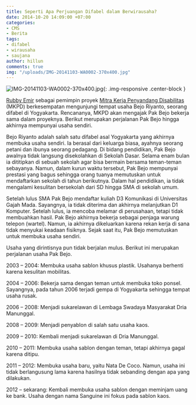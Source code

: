 ```yaml
---
title: Seperti Apa Perjuangan Difabel dalam Berwirausaha?
date: 2014-10-20 14:09:00 +07:00
categories:
- CMS
- Berita
tags:
- difabel
- wirausaha
- saujana
author: hillun
comments: true
img: "/uploads/IMG-20141103-WA0002-370x400.jpg"
---
```


![IMG-20141103-WA0002-370x400.jpg](/uploads/IMG-20141103-WA0002-370x400.jpg){: .img-responsive .center-block }

[Rubby Emir](http://ciptamedia.org/m-rubby-emir-fahriza/) sebagai pemimpin proyek [Mitra Kerja Penyandang Disabilitas](http://ciptamedia.org/wiki/Mitra_Kerja_Penyandang_Disabilitas) (MKPD) berkesempatan mengunjungi tempat usaha Bejo Riyanto, seorang difabel di Yogyakarta. Rencananya, MKPD akan mengajak Pak Bejo bekerja sama dalam proyeknya. Berikut merupakan perjalanan Pak Bejo hingga akhirnya mempunyai usaha sendiri.

Bejo Riyanto adalah salah satu difabel asal Yogyakarta yang akhirnya membuka usaha sendiri. Ia berasal dari keluarga biasa, ayahnya seorang petani dan ibunya seorang pedagang. Di bidang pendidikan, Pak Bejo awalnya tidak langsung disekolahkan di Sekolah Dasar. Selama enam bulan ia dititipkan di sebuah sekolah agar bisa bermain bersama teman-teman sebayanya. Namun, dalam kurun waktu tersebut, Pak Bejo mempunyai prestasi yang bagus sehingga orang tuanya memutuskan untuk mendaftarkan sekolah di tahun berikutnya. Dalam hal pendidikan, ia tidak mengalami kesulitan bersekolah dari SD hingga SMA di sekolah umum.

Setelah lulus SMA Pak Bejo mendaftar kuliah D3 Komunikasi di Universitas Gajah Mada. Sayangnya, ia tidak diterima dan akhirnya melanjutkan D1 Komputer. Setelah lulus, ia mencoba melamar di perusahaan, tetapi tidak membuahkan hasil. Pak Bejo akhirnya bekerja sebagai penjaga warung telepon (wartel). Namun, ia akhirnya dikeluarkan karena rekan kerja di sana tidak menyukai keadaan fisiknya. Sejak saat itu, Pak Bejo memutuskan untuk membuka usaha sendiri.

Usaha yang dirintisnya pun tidak berjalan mulus. Berikut ini merupakan perjalanan usaha Pak Bejo.

2003 – 2004: Membuka usaha sablon khusus plastik. Usahanya berhenti karena kesulitan mobilitas.

2004 – 2006: Bekerja sama dengan teman untuk membuka toko ponsel. Sayangnya, pada tahun 2006 terjadi gempa di Yogyakarta sehingga tempat usaha rusak.

2006 – 2008: Menjadi sukarelawan di Lembaga Swadaya Masyarakat Dria Manunggal.

2008 – 2009: Menjadi penyablon di salah satu usaha kaos.

2009 – 2010: Kembali menjadi sukarelawan di Dria Manunggal.

2010 – 2011: Membuka usaha sablon dengan teman, tetapi akhirnya gagal karena ditipu.

2011 – 2012: Membuka usaha baru, yaitu Nata De Coco. Namun, usaha ini tidak berlangusung lama karena hasilnya tidak sebanding dengan apa yang dilakukan.

2012 – sekarang: Kembali membuka usaha sablon dengan meminjam uang ke bank. Usaha dengan nama Sanguine ini fokus pada sablon kaos.